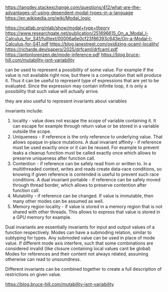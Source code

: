 https://langdev.stackexchange.com/questions/412/what-are-the-advantages-of-using-dependent-modal-types-in-a-language
https://en.wikipedia.org/wiki/Modal_logic

https://ncatlab.org/nlab/show/modal+type+theory
https://www.researchgate.net/publication/251696615_On_a_Modal_l-Calculus_for_S41/fulltext/00006a6e0cf23f86393c643e/On-a-Modal-l-Calculus-for-S41.pdf
https://blog.janestreet.com/oxidizing-ocaml-locality/
https://richarde.dev/papers/2025/drfcaml/drfcaml.pdf
https://antonlorenzen.de/mode-inference.pdf
https://blog.bruce-hill.com/mutability-isnt-variability

can be used to represent a possibility of some value. For example if the value is not available right now, but there is a computation that will produce it. Thus it can be useful to represent type of expressions that are yet to be evaluated. Since the expression may contain infinite loop, it is only a possibility that such value will actually arrive.

they are also useful to represent invariants about variables

invariants include:
1. locality - value does not escape the scope of variable containing it. It can escape for example through return value or be stored in a variable outside the scope.
3. Uniqueness - if reference is the only reference to underlying value. That allows opaque in-place mutations. A dual invariant affinity - if reference must be used exactly once or it can be reused. For example to prevent leaks a cleanup function must be called exactly once which allows to preserve uniqueness after function call.
5. Contention - if reference can be safely read from or written to. In a multithreaded context, writes and reads create data-race conditions, so knowing if given reference is contended is useful to prevent such race conditions. A dual invariant portable - if reference can be safely moved through thread border, which allows to preserve contention after function call.
6. Mutability - if reference can be changed. If value is immutable, then many other modes can be assumed as well.
7. Memory region locality - if value is stored in a memory region that is not shared with other threads. This allows to express that value is stored in a GPU memory for example.

Dual invariants are essentially invariants for input and output values of a function respectively.
Modes can have a submoding relation, similar to subtyping for types. Any submoded value can be used in place of mode value.
If different mode axis interfere, such that some combinations are considered invalid (like closure containing local values cant be global)
Modes for references and their content not always related, assuming otherwise can read to unsoundness.

Different invariants can be combined together to create a full description of restrictions on given value.

https://blog.bruce-hill.com/mutability-isnt-variability